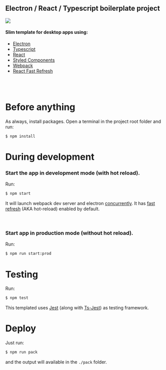 ## Electron / React / Typescript boilerplate project
![](./.github/project-logo-400.jpg) 


#### Slim template for desktop apps using:
- [Electron](https://electronjs.org/)
- [Typescript](https://www.typescriptlang.org/)
- [React](https://reactjs.org/)
- [Styled Components](https://styled-components.com/)
- [Webpack](https://webpack.js.org/)
- [React Fast Refresh](https://github.com/pmmmwh/react-refresh-webpack-plugin)

<br>
<br>

# Before anything
As always, install packages.
Open a terminal in the project root folder and run:
```cmd
$ npm install
```


# During development

### Start the app in **development** mode (**with** hot reload).
Run:
```cmd
$ npm start
```
It will launch webpack dev server and electron [concurrently](https://www.npmjs.com/package/concurrently).
It has [fast refresh](https://www.npmjs.com/package/react-refresh-webpack-plugin) (AKA hot-reload) enabled by default.
<br/>
<br/>
<br/>
### Start app in **production** mode (**without** hot reload).
Run:
```cmd
$ npm run start:prod
```

# Testing
Run:
```cmd
$ npm test
```
This templated uses [Jest](https://jestjs.io/) (along with [Ts-Jest](https://www.npmjs.com/package/ts-jest)) as testing framework.

# Deploy
Just run:
```cmd
$ npm run pack
```
and the output will available in the ```./pack``` folder.

